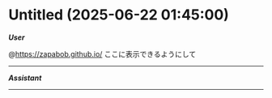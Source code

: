 <!-- Generated by SpecStory -->

# Untitled (2025-06-22 01:45:00)

_**User**_

@https://zapabob.github.io/ ここに表示できるようにして

---

_**Assistant**_



---

